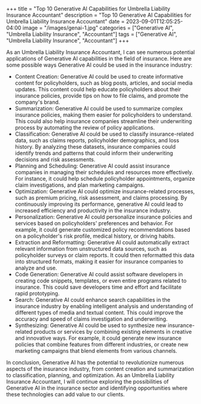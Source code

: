 +++
title = "Top 10 Generative AI Capabilities for Umbrella Liability Insurance Accountant"
description = "Top 10 Generative AI Capabilities for Umbrella Liability Insurance Accountant"
date = 2023-09-01T12:05:25-04:00
image = "/images/genai-1.jpg"
categories = ["Generative AI", "Umbrella Liability Insurance", "Accountant"]
tags = ["Generative AI", "Umbrella Liability Insurance", "Accountant"]
+++

As an Umbrella Liability Insurance Accountant, I can see numerous potential applications of Generative AI capabilities in the field of insurance. Here are some possible ways Generative AI could be used in the insurance industry:

* Content Creation: Generative AI could be used to create informative content for policyholders, such as blog posts, articles, and social media updates. This content could help educate policyholders about their insurance policies, provide tips on how to file claims, and promote the company's brand.
* Summarization: Generative AI could be used to summarize complex insurance policies, making them easier for policyholders to understand. This could also help insurance companies streamline their underwriting process by automating the review of policy applications.
* Classification: Generative AI could be used to classify insurance-related data, such as claims reports, policyholder demographics, and loss history. By analyzing these datasets, insurance companies could identify trends and patterns that could inform their underwriting decisions and risk assessments.
* Planning and Scheduling: Generative AI could assist insurance companies in managing their schedules and resources more effectively. For instance, it could help schedule policyholder appointments, organize claim investigations, and plan marketing campaigns.
* Optimization: Generative AI could optimize insurance-related processes, such as premium pricing, risk assessment, and claims processing. By continuously improving its performance, generative AI could lead to increased efficiency and productivity in the insurance industry.
* Personalization: Generative AI could personalize insurance policies and services based on policyholders' preferences and behavior. For example, it could generate customized policy recommendations based on a policyholder's risk profile, medical history, or driving habits.
* Extraction and Reformatting: Generative AI could automatically extract relevant information from unstructured data sources, such as policyholder surveys or claim reports. It could then reformatted this data into structured formats, making it easier for insurance companies to analyze and use.
* Code Generation: Generative AI could assist software developers in creating code snippets, templates, or even entire programs related to insurance. This could save developers time and effort and facilitate rapid prototyping.
* Search: Generative AI could enhance search capabilities in the insurance industry by enabling intelligent analysis and understanding of different types of media and textual content. This could improve the accuracy and speed of claims investigation and underwriting.
* Synthesizing: Generative AI could be used to synthesize new insurance-related products or services by combining existing elements in creative and innovative ways. For example, it could generate new insurance policies that combine features from different industries, or create new marketing campaigns that blend elements from various channels.

In conclusion, Generative AI has the potential to revolutionize numerous aspects of the insurance industry, from content creation and summarization to classification, planning, and optimization. As an Umbrella Liability Insurance Accountant, I will continue exploring the possibilities of Generative AI in the insurance sector and identifying opportunities where these technologies can add value to our clients.